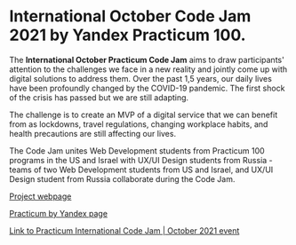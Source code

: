 # International October Code Jam 2021 by Yandex Practicum 100.

The **International October Practicum Code Jam** aims to draw participants' attention to the challenges we face in a new reality and jointly come up with digital solutions to address them. Over the past 1,5 years, our daily lives have been profoundly changed by the COVID-19 pandemic. The first shock of the crisis has passed but we are still adapting.

The challenge is to create an MVP of a digital service that we can benefit from as lockdowns,  travel regulations, changing workplace habits, and health precautions are still affecting our lives.

The Code Jam unites Web Development students from Practicum 100 programs in the US and Israel with UX/UI Design students from Russia - teams of two Web Development students from US and Israel, and UX/UI Design student from Russia collaborate during the Code Jam.

[Project webpage](https://iliazaidin.github.io/October_Code_Jam_2021/)

[Practicum by Yandex page](https://www.practicum100.org/)

[Link to Practicum International Code Jam | October 2021 event](https://youtu.be/tlbog5L6ONY)
